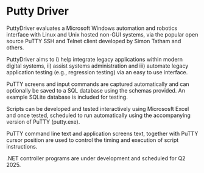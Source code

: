 # Putty Driver
PuttyDriver evaluates a Microsoft Windows automation and robotics interface with Linux and Unix hosted non-GUI systems, via the popular open source PuTTY SSH and Telnet client developed by Simon Tatham and others. 

PuttyDriver aims to i) help integrate legacy applications within modern digital systems, ii) assist systems administration and iii) automate legacy application testing (e.g., regression testing) via an easy to use interface.

PuTTY screens and input commands are captured automatically and can optionally be saved to a SQL database using the schemas provided. An example SQLite database is included for testing.

Scripts can be developed and tested interactively using Micrososft Excel and once tested, scheduled to run automatically using the accompanying version of PuTTY (putty.exe).

PuTTY command line text and application screens text, together with PuTTY cursor position are used to control the timing and execution of script instructions.

.NET controller programs are under development and scheduled for Q2 2025.
